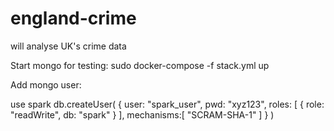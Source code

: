 # england-crime
will analyse UK's crime data

Start mongo for testing:
sudo docker-compose -f stack.yml up

Add mongo user:

use spark
db.createUser(
  {
    user: "spark_user",
    pwd: "xyz123",
    roles: [ { role: "readWrite", db: "spark" } ],
    mechanisms:[  "SCRAM-SHA-1" ]
  }
)